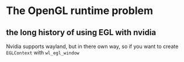 # The OpenGL runtime problem

## the long history of using EGL with nvidia
Nvidia supports wayland, but in there own way, so if you want to create
`EGLContext` with `wl_egl_window`
